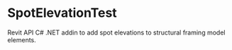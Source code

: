 # SpotElevationTest

Revit API C# .NET addin to add spot elevations to structural framing model elements.


